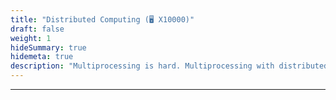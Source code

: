 ```yaml
---
title: "Distributed Computing (🖥️ X10000)"
draft: false
weight: 1
hideSummary: true
hidemeta: true
description: "Multiprocessing is hard. Multiprocessing with distributed computing is absolutely horrible. Here are notes for the future."
---
```


---